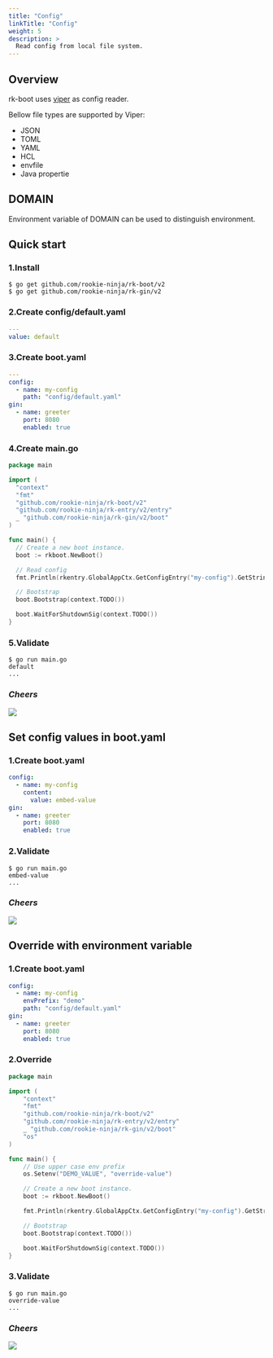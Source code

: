 ```yaml
---
title: "Config"
linkTitle: "Config"
weight: 5
description: >
  Read config from local file system.
---
```


## Overview
rk-boot uses [viper](https://github.com/spf13/viper) as config reader.

Bellow file types are supported by Viper:
- JSON
- TOML
- YAML
- HCL
- envfile
- Java propertie

## DOMAIN
Environment variable of DOMAIN can be used to distinguish environment. 

## Quick start
### 1.Install

```shell script
$ go get github.com/rookie-ninja/rk-boot/v2
$ go get github.com/rookie-ninja/rk-gin/v2
```

### 2.Create config/default.yaml
```yaml
---
value: default
```

### 3.Create boot.yaml
```yaml
---
config:
  - name: my-config
    path: "config/default.yaml"
gin:
  - name: greeter
    port: 8080
    enabled: true
```

### 4.Create main.go
```go
package main

import (
  "context"
  "fmt"
  "github.com/rookie-ninja/rk-boot/v2"
  "github.com/rookie-ninja/rk-entry/v2/entry"
  _ "github.com/rookie-ninja/rk-gin/v2/boot"
)

func main() {
  // Create a new boot instance.
  boot := rkboot.NewBoot()

  // Read config
  fmt.Println(rkentry.GlobalAppCtx.GetConfigEntry("my-config").GetString("value"))

  // Bootstrap
  boot.Bootstrap(context.TODO())

  boot.WaitForShutdownSig(context.TODO())
}
```

### 5.Validate
```shell
$ go run main.go
default
...
```

### _**Cheers**_
![](/rk-boot/user-guide/cheers.png)

## Set config values in boot.yaml
### 1.Create boot.yaml
```yaml
config:
  - name: my-config
    content:
      value: embed-value
gin:
  - name: greeter
    port: 8080
    enabled: true
```

### 2.Validate
```shell
$ go run main.go
embed-value
...
```

### _**Cheers**_
![](/rk-boot/user-guide/cheers.png)

## Override with environment variable
### 1.Create boot.yaml
```yaml
config:
  - name: my-config
    envPrefix: "demo"
    path: "config/default.yaml"
gin:
  - name: greeter
    port: 8080
    enabled: true
```

### 2.Override
```go
package main

import (
	"context"
	"fmt"
	"github.com/rookie-ninja/rk-boot/v2"
	"github.com/rookie-ninja/rk-entry/v2/entry"
	_ "github.com/rookie-ninja/rk-gin/v2/boot"
	"os"
)

func main() {
	// Use upper case env prefix
	os.Setenv("DEMO_VALUE", "override-value")

	// Create a new boot instance.
	boot := rkboot.NewBoot()

	fmt.Println(rkentry.GlobalAppCtx.GetConfigEntry("my-config").GetString("value"))

	// Bootstrap
	boot.Bootstrap(context.TODO())

	boot.WaitForShutdownSig(context.TODO())
}
```

### 3.Validate
```shell
$ go run main.go
override-value
...
```

### _**Cheers**_
![](/rk-boot/user-guide/cheers.png)

